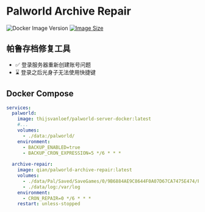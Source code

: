 # Palworld Archive Repair

![Docker Image Version](https://img.shields.io/docker/v/qian/palworld-archive-repair)
[![Image Size](https://img.shields.io/docker/image-size/qian/palworld-archive-repair/latest)](https://hub.docker.com/r/qian/palworld-archive-repair/tags)


## 帕鲁存档修复工具

- ✅ 登录服务器重新创建账号问题
- ⌛️ 登录之后光身子无法使用快捷键


## Docker Compose

```yaml
services:
  palworld:
    image: thijsvanloef/palworld-server-docker:latest
    #...
    volumes:
      - ./data:/palworld/
    environment:    
      - BACKUP_ENABLED=true
      - BACKUP_CRON_EXPRESSION=5 */6 * * *
  
  archive-repair:
    image: qian/palworld-archive-repair:latest
    volumes:
      - ./data/Pal/Saved/SaveGames/0/9B6884AE9C8644F0A07D67CA7475E474/Players:/data/Players
      - ./data/log:/var/log
    environment:
      - CRON_REPAIR=0 */6 * * *
    restart: unless-stopped
```
